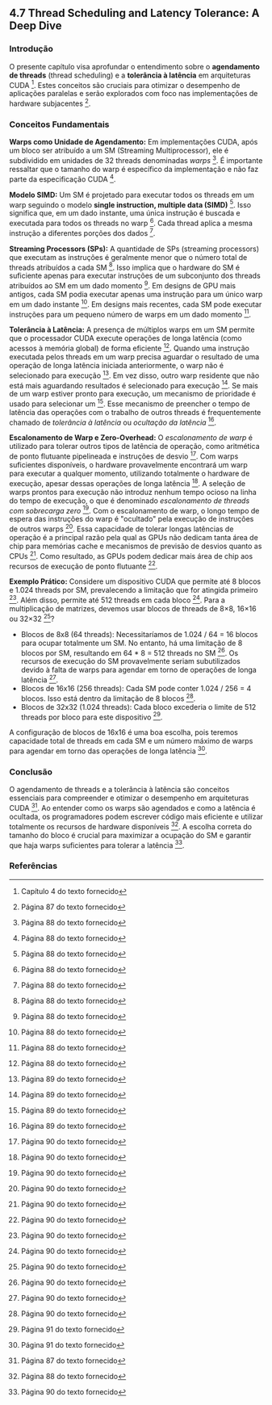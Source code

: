 ## 4.7 Thread Scheduling and Latency Tolerance: A Deep Dive

### Introdução
O presente capítulo visa aprofundar o entendimento sobre o **agendamento de threads** (thread scheduling) e a **tolerância à latência** em arquiteturas CUDA [^1]. Estes conceitos são cruciais para otimizar o desempenho de aplicações paralelas e serão explorados com foco nas implementações de hardware subjacentes [^87].

### Conceitos Fundamentais
**Warps como Unidade de Agendamento:** Em implementações CUDA, após um bloco ser atribuído a um SM (Streaming Multiprocessor), ele é subdividido em unidades de 32 threads denominadas *warps* [^88]. É importante ressaltar que o tamanho do warp é específico da implementação e não faz parte da especificação CUDA [^88].

**Modelo SIMD:** Um SM é projetado para executar todos os threads em um warp seguindo o modelo **single instruction, multiple data (SIMD)** [^88]. Isso significa que, em um dado instante, uma única instrução é buscada e executada para todos os threads no warp [^88]. Cada thread aplica a mesma instrução a diferentes porções dos dados [^88].

**Streaming Processors (SPs):** A quantidade de SPs (streaming processors) que executam as instruções é geralmente menor que o número total de threads atribuídos a cada SM [^88]. Isso implica que o hardware do SM é suficiente apenas para executar instruções de um subconjunto dos threads atribuídos ao SM em um dado momento [^88]. Em designs de GPU mais antigos, cada SM podia executar apenas uma instrução para um único warp em um dado instante [^88]. Em designs mais recentes, cada SM pode executar instruções para um pequeno número de warps em um dado momento [^88].

**Tolerância à Latência:** A presença de múltiplos warps em um SM permite que o processador CUDA execute operações de longa latência (como acessos à memória global) de forma eficiente [^88]. Quando uma instrução executada pelos threads em um warp precisa aguardar o resultado de uma operação de longa latência iniciada anteriormente, o warp não é selecionado para execução [^89]. Em vez disso, outro warp residente que não está mais aguardando resultados é selecionado para execução [^89]. Se mais de um warp estiver pronto para execução, um mecanismo de prioridade é usado para selecionar um [^89]. Esse mecanismo de preencher o tempo de latência das operações com o trabalho de outros threads é frequentemente chamado de *tolerância à latência* ou *ocultação da latência* [^89].

**Escalonamento de Warp e Zero-Overhead:** O *escalonamento de warp* é utilizado para tolerar outros tipos de latência de operação, como aritmética de ponto flutuante pipelineada e instruções de desvio [^90]. Com warps suficientes disponíveis, o hardware provavelmente encontrará um warp para executar a qualquer momento, utilizando totalmente o hardware de execução, apesar dessas operações de longa latência [^90]. A seleção de warps prontos para execução não introduz nenhum tempo ocioso na linha do tempo de execução, o que é denominado *escalonamento de threads com sobrecarga zero* [^90]. Com o escalonamento de warp, o longo tempo de espera das instruções do warp é "ocultado" pela execução de instruções de outros warps [^90]. Essa capacidade de tolerar longas latências de operação é a principal razão pela qual as GPUs não dedicam tanta área de chip para memórias cache e mecanismos de previsão de desvios quanto as CPUs [^90]. Como resultado, as GPUs podem dedicar mais área de chip aos recursos de execução de ponto flutuante [^90].

**Exemplo Prático:** Considere um dispositivo CUDA que permite até 8 blocos e 1.024 threads por SM, prevalecendo a limitação que for atingida primeiro [^90]. Além disso, permite até 512 threads em cada bloco [^90]. Para a multiplicação de matrizes, devemos usar blocos de threads de 8×8, 16×16 ou 32×32 [^90]?

*   Blocos de 8x8 (64 threads): Necessitaríamos de 1.024 / 64 = 16 blocos para ocupar totalmente um SM. No entanto, há uma limitação de 8 blocos por SM, resultando em 64 * 8 = 512 threads no SM [^90]. Os recursos de execução do SM provavelmente seriam subutilizados devido à falta de warps para agendar em torno de operações de longa latência [^90].
*   Blocos de 16x16 (256 threads): Cada SM pode conter 1.024 / 256 = 4 blocos. Isso está dentro da limitação de 8 blocos [^90].
*   Blocos de 32x32 (1.024 threads): Cada bloco excederia o limite de 512 threads por bloco para este dispositivo [^91].

A configuração de blocos de 16x16 é uma boa escolha, pois teremos capacidade total de threads em cada SM e um número máximo de warps para agendar em torno das operações de longa latência [^91].

### Conclusão
O agendamento de threads e a tolerância à latência são conceitos essenciais para compreender e otimizar o desempenho em arquiteturas CUDA [^87]. Ao entender como os warps são agendados e como a latência é ocultada, os programadores podem escrever código mais eficiente e utilizar totalmente os recursos de hardware disponíveis [^88]. A escolha correta do tamanho do bloco é crucial para maximizar a ocupação do SM e garantir que haja warps suficientes para tolerar a latência [^90].

### Referências
[^1]: Capítulo 4 do texto fornecido
[^87]: Página 87 do texto fornecido
[^88]: Página 88 do texto fornecido
[^89]: Página 89 do texto fornecido
[^90]: Página 90 do texto fornecido
[^91]: Página 91 do texto fornecido
<!-- END -->